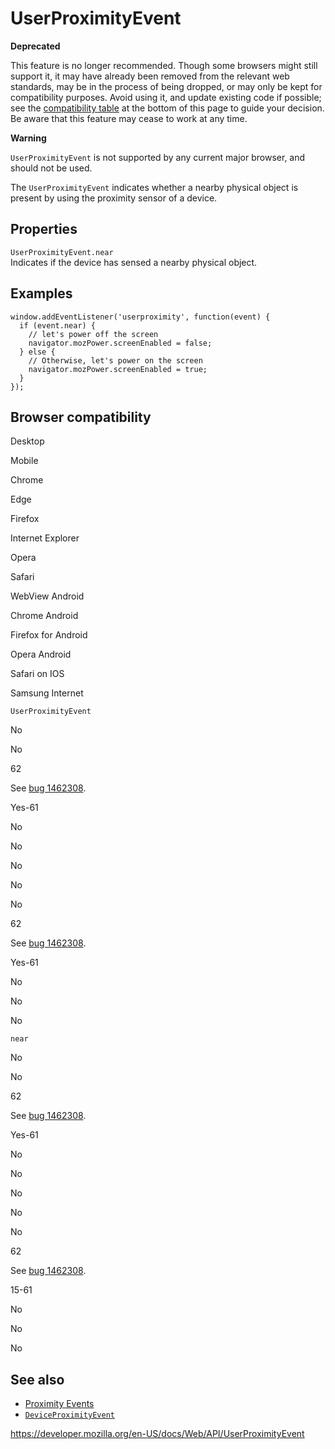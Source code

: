 UserProximityEvent
==================

**Deprecated**

This feature is no longer recommended. Though some browsers might still support it, it may have already been removed from the relevant web standards, may be in the process of being dropped, or may only be kept for compatibility purposes. Avoid using it, and update existing code if possible; see the [compatibility table](#browser_compatibility) at the bottom of this page to guide your decision. Be aware that this feature may cease to work at any time.

**Warning**

`UserProximityEvent` is not supported by any current major browser, and should not be used.

The `UserProximityEvent` indicates whether a nearby physical object is present by using the proximity sensor of a device.

Properties
----------

`UserProximityEvent.near`  
Indicates if the device has sensed a nearby physical object.

Examples
--------

    window.addEventListener('userproximity', function(event) {
      if (event.near) {
        // let's power off the screen
        navigator.mozPower.screenEnabled = false;
      } else {
        // Otherwise, let's power on the screen
        navigator.mozPower.screenEnabled = true;
      }
    });

Browser compatibility
---------------------

Desktop

Mobile

Chrome

Edge

Firefox

Internet Explorer

Opera

Safari

WebView Android

Chrome Android

Firefox for Android

Opera Android

Safari on IOS

Samsung Internet

`UserProximityEvent`

No

No

62

See [bug 1462308](https://bugzil.la/1462308).

Yes-61

No

No

No

No

No

62

See [bug 1462308](https://bugzil.la/1462308).

Yes-61

No

No

No

`near`

No

No

62

See [bug 1462308](https://bugzil.la/1462308).

Yes-61

No

No

No

No

No

62

See [bug 1462308](https://bugzil.la/1462308).

15-61

No

No

No

See also
--------

-   [Proximity Events](proximity_events)
-   [`DeviceProximityEvent`](deviceproximityevent)

<a href="https://developer.mozilla.org/en-US/docs/Web/API/UserProximityEvent" class="_attribution-link">https://developer.mozilla.org/en-US/docs/Web/API/UserProximityEvent</a>
